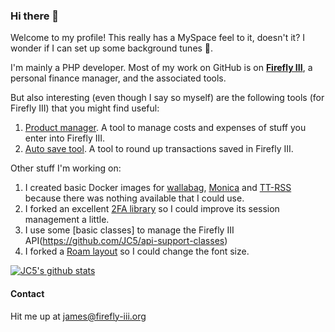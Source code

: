 ### Hi there 👋

Welcome to my profile! This really has a MySpace feel to it, doesn't it? I wonder if I can set up some background tunes 🤔.

I'm mainly a PHP developer. Most of my work on GitHub is on **[Firefly III](https://github.com/firefly-iii)**, a personal finance manager, and the associated tools.

But also interesting (even though I say so myself) are the following tools (for Firefly III) that you might find useful:

1. [Product manager](https://github.com/JC5/product-manager). A tool to manage costs and expenses of stuff you enter into Firefly III.
2. [Auto save tool](https://github.com/JC5/autosave). A tool to round up transactions saved in Firefly III.

Other stuff I'm working on:

1. I created basic Docker images for [wallabag](https://github.com/JC5/wallabag), [Monica](https://github.com/JC5/monica-multi-arch) and [TT-RSS](https://github.com/JC5/docker-ttrss) because there was nothing available that I could use. 
2. I forked an excellent [2FA library](https://github.com/JC5/google2fa-laravel) so I could improve its session management a little.
3. I use some [basic classes] to manage the Firefly III API(https://github.com/JC5/api-support-classes)
4. I forked a [Roam layout](https://github.com/JC5/better-roam-research) so I could change the font size.

[![JC5's github stats](https://github-readme-stats.vercel.app/api?username=JC5)](https://github.com/anuraghazra/github-readme-stats)

#### Contact

Hit me up at [james@firefly-iii.org](james@firefly-iii.org)
